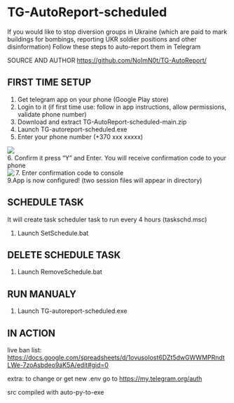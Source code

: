 # TG-AutoReport-scheduled

If you would like to stop diversion groups in Ukraine (which are paid to mark buildings for bombings, reporting UKR soldier positions and other disinformation)
Follow these steps to auto-report them in Telegram

SOURCE AND AUTHOR https://github.com/NoImN0t/TG-AutoReport/

## FIRST TIME SETUP
1. Get telegram app on your phone (Google Play store)
2. Login to it (if first time use: follow in app instructions, allow permissions, validate phone number) 	 	 	 
3. Download and extract TG-AutoReport-scheduled-main.zip
4. Launch TG-autoreport-scheduled.exe
5. Enter your phone number (+370 xxx xxxxx)
<img align="left" src="https://user-images.githubusercontent.com/20355306/156067187-c1b02ce7-3eb3-4a01-a6d7-02cf802df61e.png"/>
<br clear="left"/>
6. Confirm it press “Y” and Enter. You will receive confirmation code to your phone 
<br clear="left"/>
7. Enter confirmation code to console
<img align="left" src="https://user-images.githubusercontent.com/20355306/156067187-c1b02ce7-3eb3-4a01-a6d7-02cf802df61e.png"/> 
<br clear="left"/>
9.App is now configured! (two session files will appear in directory)

## SCHEDULE TASK
It will create task scheduler task to run every 4 hours (taskschd.msc)
1. Launch SetSchedule.bat

## DELETE SCHEDULE TASK
1. Launch RemoveSchedule.bat

## RUN MANUALY
1. Launch TG-autoreport-scheduled.exe

## IN ACTION



live ban list: https://docs.google.com/spreadsheets/d/1ovusoIost6DZt5dwGWWMPRndtLWe-7zoAsbdeo9aK5A/edit#gid=0

extra: to change or get new .env go to https://my.telegram.org/auth

src compiled with auto-py-to-exe
</p>
